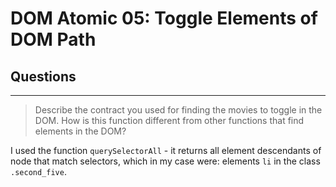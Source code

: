 # DOM Atomic 05: Toggle Elements of DOM Path

## Questions

---

> Describe the contract you used for finding the movies to toggle in the DOM. How is this function different from other functions that find elements in the DOM?

I used the function `querySelectorAll` - it returns all element descendants of node that match selectors, which in my case were: elements `li` in the class `.second_five`.
